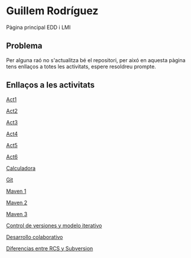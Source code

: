 # Guillem Rodríguez

Pàgina principal EDD i LMI

## Problema

Per alguna raó no s'actualitza bé el repositori, per aixó en aquesta pàgina tens enllaços a totes les activitats, espere resoldreu prompte.

## Enllaços a les activitats

[Act1](EDD/Tema_1/Act1.1.md)

[Act2](EDD/Tema_1/Act1.2.md)

[Act3](EDD/Tema_1/Act1.3.md)

[Act4](EDD/Tema_1/Act1.4.md)

[Act5](EDD/Tema_1/Act1.5.md)

[Act6](EDD/Tema_1/Act1.6.md)

[Calculadora](EDD/calculadora/calculadora.md)  

[Git](EDD/ControlDeVersions/git.md)  

[Maven 1](EDD/maven/maven1.md)  

[Maven 2](EDD/maven/maven2.md)  

[Maven 3](EDD/maven/maven3.md)  

[Control de versiones y modelo iterativo](EDD/RCAndSubversion/ControlDeVersionesYModeloIterativo.md)  

[Desarrollo colaborativo](EDD/RCAndSubversion/DesarrolloColaborativo.md)  

[Diferencias entre RCS y Subversion](EDD/RCAndSubversion/DiferenciasEntreRCSYSubversion.md)  
